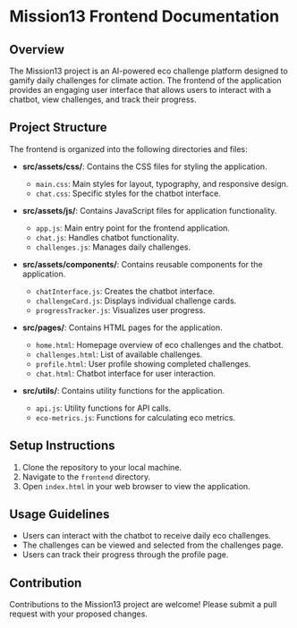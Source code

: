 # Mission13 Frontend Documentation

## Overview
The Mission13 project is an AI-powered eco challenge platform designed to gamify daily challenges for climate action. The frontend of the application provides an engaging user interface that allows users to interact with a chatbot, view challenges, and track their progress.

## Project Structure
The frontend is organized into the following directories and files:

- **src/assets/css/**: Contains the CSS files for styling the application.
  - `main.css`: Main styles for layout, typography, and responsive design.
  - `chat.css`: Specific styles for the chatbot interface.

- **src/assets/js/**: Contains JavaScript files for application functionality.
  - `app.js`: Main entry point for the frontend application.
  - `chat.js`: Handles chatbot functionality.
  - `challenges.js`: Manages daily challenges.

- **src/assets/components/**: Contains reusable components for the application.
  - `chatInterface.js`: Creates the chatbot interface.
  - `challengeCard.js`: Displays individual challenge cards.
  - `progressTracker.js`: Visualizes user progress.

- **src/pages/**: Contains HTML pages for the application.
  - `home.html`: Homepage overview of eco challenges and the chatbot.
  - `challenges.html`: List of available challenges.
  - `profile.html`: User profile showing completed challenges.
  - `chat.html`: Chatbot interface for user interaction.

- **src/utils/**: Contains utility functions for the application.
  - `api.js`: Utility functions for API calls.
  - `eco-metrics.js`: Functions for calculating eco metrics.

## Setup Instructions
1. Clone the repository to your local machine.
2. Navigate to the `frontend` directory.
3. Open `index.html` in your web browser to view the application.

## Usage Guidelines
- Users can interact with the chatbot to receive daily eco challenges.
- The challenges can be viewed and selected from the challenges page.
- Users can track their progress through the profile page.

## Contribution
Contributions to the Mission13 project are welcome! Please submit a pull request with your proposed changes.